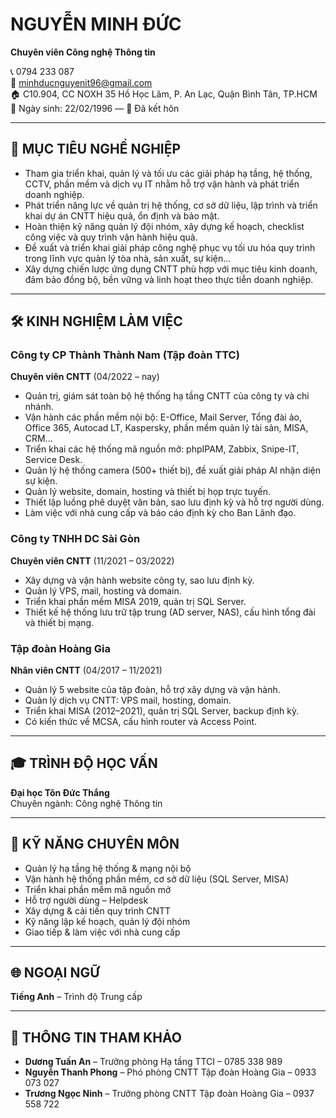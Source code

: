
# NGUYỄN MINH ĐỨC
**Chuyên viên Công nghệ Thông tin**

📞 0794 233 087  
📧 minhducnguyenit96@gmail.com  
🏠 C10.904, CC NOXH 35 Hồ Học Lãm, P. An Lạc, Quận Bình Tân, TP.HCM  
📅 Ngày sinh: 22/02/1996 — 💍 Đã kết hôn  

---

## 🎯 MỤC TIÊU NGHỀ NGHIỆP

- Tham gia triển khai, quản lý và tối ưu các giải pháp hạ tầng, hệ thống, CCTV, phần mềm và dịch vụ IT nhằm hỗ trợ vận hành và phát triển doanh nghiệp.
- Phát triển năng lực về quản trị hệ thống, cơ sở dữ liệu, lập trình và triển khai dự án CNTT hiệu quả, ổn định và bảo mật.
- Hoàn thiện kỹ năng quản lý đội nhóm, xây dựng kế hoạch, checklist công việc và quy trình vận hành hiệu quả.
- Đề xuất và triển khai giải pháp công nghệ phục vụ tối ưu hóa quy trình trong lĩnh vực quản lý tòa nhà, sản xuất, sự kiện...
- Xây dựng chiến lược ứng dụng CNTT phù hợp với mục tiêu kinh doanh, đảm bảo đồng bộ, bền vững và linh hoạt theo thực tiễn doanh nghiệp.

---

## 🛠 KINH NGHIỆM LÀM VIỆC

### Công ty CP Thành Thành Nam (Tập đoàn TTC)  
**Chuyên viên CNTT** (04/2022 – nay)
- Quản trị, giám sát toàn bộ hệ thống hạ tầng CNTT của công ty và chi nhánh.
- Vận hành các phần mềm nội bộ: E-Office, Mail Server, Tổng đài ảo, Office 365, Autocad LT, Kaspersky, phần mềm quản lý tài sản, MISA, CRM...
- Triển khai các hệ thống mã nguồn mở: phpIPAM, Zabbix, Snipe-IT, Service Desk.
- Quản lý hệ thống camera (500+ thiết bị), đề xuất giải pháp AI nhận diện sự kiện.
- Quản lý website, domain, hosting và thiết bị họp trực tuyến.
- Thiết lập luồng phê duyệt văn bản, sao lưu định kỳ và hỗ trợ người dùng.
- Làm việc với nhà cung cấp và báo cáo định kỳ cho Ban Lãnh đạo.

### Công ty TNHH DC Sài Gòn  
**Chuyên viên CNTT** (11/2021 – 03/2022)
- Xây dựng và vận hành website công ty, sao lưu định kỳ.
- Quản lý VPS, mail, hosting và domain.
- Triển khai phần mềm MISA 2019, quản trị SQL Server.
- Thiết kế hệ thống lưu trữ tập trung (AD server, NAS), cấu hình tổng đài và thiết bị mạng.

### Tập đoàn Hoàng Gia  
**Nhân viên CNTT** (04/2017 – 11/2021)
- Quản lý 5 website của tập đoàn, hỗ trợ xây dựng và vận hành.
- Quản lý dịch vụ CNTT: VPS mail, hosting, domain.
- Triển khai MISA (2012–2021), quản trị SQL Server, backup định kỳ.
- Có kiến thức về MCSA, cấu hình router và Access Point.

---

## 🎓 TRÌNH ĐỘ HỌC VẤN

**Đại học Tôn Đức Thắng**  
Chuyên ngành: Công nghệ Thông tin

---

## 🧠 KỸ NĂNG CHUYÊN MÔN

- Quản lý hạ tầng hệ thống & mạng nội bộ  
- Vận hành hệ thống phần mềm, cơ sở dữ liệu (SQL Server, MISA)  
- Triển khai phần mềm mã nguồn mở  
- Hỗ trợ người dùng – Helpdesk  
- Xây dựng & cải tiến quy trình CNTT  
- Kỹ năng lập kế hoạch, quản lý đội nhóm  
- Giao tiếp & làm việc với nhà cung cấp  

---

## 🌐 NGOẠI NGỮ

**Tiếng Anh** – Trình độ Trung cấp

---

## 📩 THÔNG TIN THAM KHẢO

- **Dương Tuấn An** – Trưởng phòng Hạ tầng TTCI – 0785 338 989  
- **Nguyễn Thanh Phong** – Phó phòng CNTT Tập đoàn Hoàng Gia – 0933 073 027  
- **Trương Ngọc Ninh** – Trưởng phòng CNTT Tập đoàn Hoàng Gia – 0937 558 722  

